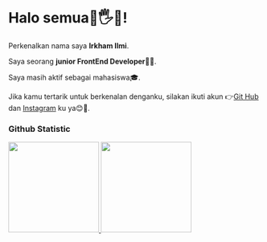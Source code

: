 # Halo semua👋🖐️👋! 

Perkenalkan nama saya **Irkham Ilmi**.<br>

Saya seorang **junior FrontEnd Developer**🧑‍💻.<br>

Saya masih aktif sebagai mahasiswa🎓.<br>

Jika kamu tertarik untuk berkenalan denganku, silakan ikuti akun 👉[Git Hub](https://github.com/irkhamilmi) dan [Instagram](https://www.instagram.com/irkm_5/) ku ya😊🫰.

### Github Statistic
<p align="left">
<a href="https://github.com/penuliscode">
  <img height="180em" src="https://github-readme-stats-eight-theta.vercel.app/api?username=irkhamilmi&show_icons=true&theme=algolia&include_all_commits=true&count_private=true"/>
  <img height="180em" src="https://github-readme-stats-eight-theta.vercel.app/api/top-langs/?username=irkhamilmi&layout=compact&layout=compact&theme=algolia"/>
</a>
</p>

